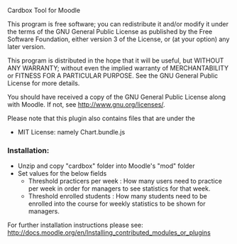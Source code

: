 Cardbox Tool for Moodle

This program is free software; you can redistribute it and/or modify
it under the terms of the GNU General Public License as published by
the Free Software Foundation, either version 3 of the License, or
(at your option) any later version.

This program is distributed in the hope that it will be useful,
but WITHOUT ANY WARRANTY; without even the implied warranty of
MERCHANTABILITY or FITNESS FOR A PARTICULAR PURPOSE.  See the
GNU General Public License for more details.

You should have received a copy of the GNU General Public License
along with Moodle.  If not, see <http://www.gnu.org/licenses/>.

Please note that this plugin also contains files that are under the
- MIT License: namely Chart.bundle.js

### Installation:

- Unzip and copy "cardbox" folder into Moodle's "mod" folder
- Set values for the below fields
   - Threshold practicers per week : How many users need to practice per week in order for managers to see statistics for that week.
   - Threshold enrolled students :  How many students need to be enrolled into the course for weekly statistics to be shown for managers.

For further installation instructions please see: <http://docs.moodle.org/en/Installing_contributed_modules_or_plugins>